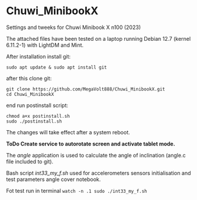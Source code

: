 # Chuwi_MinibookX
Settings and tweeks for Chuwi Minibook X n100 (2023)

The attached files have been tested on a laptop running Debian 12.7 (kernel 6.11.2-1) with LightDM and Mint.

After installation install git:  
``` 
sudo apt update & sudo apt install git 
```
after this clone git:
```
git clone https://github.com/MegaVolt888/Chuwi_MinibookX.git
cd Chuwi_MinibookX
```
end run postinstall script:
```
chmod a+x postinstall.sh
sudo ./postinstall.sh 
```

The changes will take effect after a system reboot.


**ToDo Create service to autorotate screen and activate tablet mode.**

The *angle* application is used to calculate the angle of inclination (angle.c file included to git).

Bash script *int33_my_f.sh* used for accelerometers sensors initialisation and test parameters angle cover notebook.

Fot test run in terminal ``` watch -n .1 sudo ./int33_my_f.sh ```
